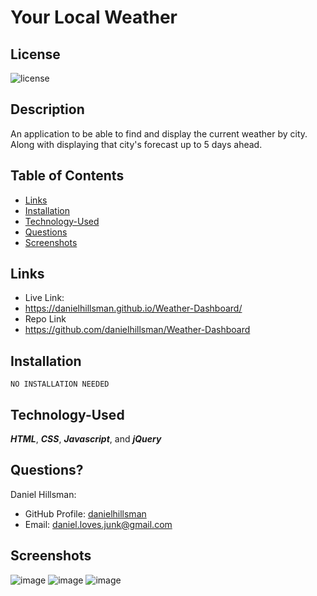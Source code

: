 # Your Local Weather

  ## License

  ![license](https://img.shields.io/static/v1?label=license&message=LABD&color=success)
  
  ## Description
  An application to be able to find and display the current weather by city. Along with displaying that city's forecast up to 5 days ahead.
  
  ## Table of Contents
 
  * [Links](#links)
  * [Installation](#installation)
  * [Technology-Used](#technology-used)
  * [Questions](#questions)
  * [Screenshots](#screenshots)

  ## Links
  * Live Link:
  * https://danielhillsman.github.io/Weather-Dashboard/
  * Repo Link
  * https://github.com/danielhillsman/Weather-Dashboard
  
  ## Installation
  ````
  NO INSTALLATION NEEDED
  ````
  ## Technology-Used
  
  ***HTML***, ***CSS***, ***Javascript***, and ***jQuery***
  

  ## Questions?

Daniel Hillsman: 
  * GitHub Profile: [danielhillsman](https://github.com/danielhillsman)
  * Email: daniel.loves.junk@gmail.com

  ## Screenshots
![image](https://user-images.githubusercontent.com/99533951/166073646-16a4499d-1a51-425f-bf5b-b0dc85d65825.png)
![image](https://user-images.githubusercontent.com/99533951/166073669-a68b47e1-53fd-4c4f-8686-876b0f1c40d2.png)
![image](https://user-images.githubusercontent.com/99533951/166073701-a6972bcc-35a1-4b62-9df2-ee4de4107c4d.png)

